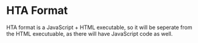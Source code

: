 # HTA Format
HTA format is a JavaScript + HTML executable, so it will be seperate from the HTML executuable, as there will have JavaScript code as well.
